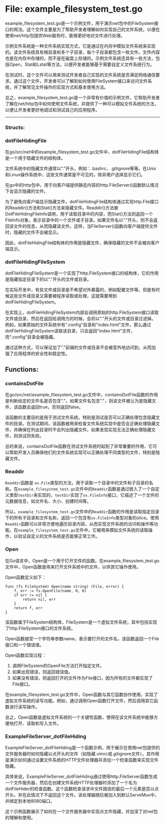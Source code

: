 # File: example_filesystem_test.go

example_filesystem_test.go是一个示例文件，用于演示net包中的FileSystem接口的用法。这个文件主要是为了帮助开发者理解如何实现自己的文件系统，以便在使用net/http包提供Web服务时，能够更好地对文件进行处理。

示例文件系统是一种文件系统实现方式，它是通过在内存中模拟文件系统来实现的。该文件系统具有根目录和多个子目录，每个子目录都包含一些文件。文件内容也是在内存中存储的，而不是在磁盘上存储的。示例文件系统还具有一些方法，包括Open，Stat和Lstat等方法，以便开发者能够基于需要自定义文件系统行为。

在测试时，这个文件可以用来测试开发者自己实现的文件系统是否满足网络通信要求。通过这个文件，开发者可以了解到如何使用FileSystem接口来访问文件系统，并了解常见文件操作的实现方式和基本使用方法。

总之，example_filesystem_test.go是一个非常有价值的示例文件，它帮助开发者了解在net/http包中如何使用文件系统，并提供了一种可以模拟文件系统的方法，以便让开发者更好地调试和测试自己的应用程序。




---

### Structs:

### dotFileHidingFile

在go/src/net中的example_filesystem_test.go文件中，dotFileHidingFile结构体是一个用于隐藏文件的结构体。 

文件系统中的隐藏文件通常以“.”开头，例如：.bashrc、.gitignore等等。在Unix和Linux操作系统中，这些文件通常是不可见的，除非用户选择显示它们。

在go中的http包中，用于向客户端提供静态内容的http.FileServer()函数默认情况下会显示隐藏的文件。 

为了避免向客户端显示隐藏文件，dotFileHidingFile结构体通过实现http.File接口的Readdir()方法和Stat()方法来隐藏文件。Readdir()方法被DotFileHidingFileInfo调用，用于读取目录中的内容，而Stat()方法则返回一个FileInfo对象，表示目录中的一个文件或子目录。如果文件名以“.”开头，则不会返回该文件的信息，从而隐藏该文件。这样，当FileServer()函数向客户端提供文件时，隐藏的文件不会被显示。

因此，dotFileHidingFile结构体的作用是隐藏文件，确保隐藏的文件不会被向客户端显示。



### dotFileHidingFileSystem

dotFileHidingFileSystem是一个实现了http.FileSystem接口的结构体，它的作用是隐藏指定目录下的以"."开头的文件或目录。

在实际开发中，有些文件或目录是不希望对外暴露的，例如配置文件等。但是有时候这些文件或目录又需要被程序读取或处理，这就需要用到dotFileHidingFileSystem。

在实现上，dotFileHidingFileSystem内部会调用原始的http.FileSystem接口读取文件或目录，然后在返回给调用方的时候，会将以"."开头的文件或目录过滤掉。例如，如果原始的文件系统中有".config"目录和"index.html"文件，那么通过dotFileHidingFileSystem读取该目录，只会返回"index.html"文件，而".config"目录会被隐藏。

通过这种方式，可以保证加了"."前缀的文件或目录不会被意外地访问到，从而加强了应用程序的安全性和稳定性。



## Functions:

### containsDotFile

在go/src/net/example_filesystem_test.go文件中，containsDotFile函数的作用是判断给定的文件名是否包含"."。如果文件名包含"."，则该文件被认为是隐藏文件，该函数会返回true，否则返回false。

该函数的主要目的是用于测试文件系统，特别是测试是否可以正确处理包含隐藏文件的目录。在测试期间，该函数被用来检查文件系统实现中是否会正确处理隐藏文件，并确保在列出目录时不会列出隐藏文件。如果发现实现无法正确处理隐藏文件，则测试将失败。

总的来说，containsDotFile函数在测试文件系统时起到了非常重要的作用，它可以帮助开发人员确保他们的文件系统实现可以正确处理不同类型的文件，特别是隐藏文件。



### Readdir

`Readdir`函数是 `os.File`类型的方法，用于读取一个目录中的文件和子目录的名称。在`example_filesystem_test.go`文件中的`Readdir`函数是通过嵌入了一个自定义类型`testDir`来实现的，`testDir`实现了`os.FileInfo`接口，它描述了一个文件的元数据信息，如文件名、大小、创建时间等。

所以，`example_filesystem_test.go`文件中的`Readdir`函数的作用是读取指定目录下的所有子目录和文件名称，返回一个包含有`os.FileInfo`类型对象的slice。使用`Readdir`函数可以非常方便地遍历目录内容，从而实现文件系统的访问和操作等功能。在`example_filesystem_test.go`文件中，它被用来模拟文件系统的读取操作，以验证自定义的文件系统是否能够正常工作。



### Open

在Go语言中，Open是一个用于打开文件的函数。在example_filesystem_test.go文件中，Open函数是用来打开文件系统中的文件，以供其它操作使用。

Open函数定义如下：

```
func (fs FileSystem) Open(name string) (File, error) {
    f, err := fs.OpenFile(name, 0, 0)
    if err != nil {
        return nil, err
    }
    return f, err
}
```

该函数属于FileSystem结构体，FileSystem是一个虚拟文件系统，其中包括实现了http.FileSystem接口的文件系统。

Open函数接受一个字符串参数name，表示要打开的文件名，该函数返回一个File接口和一个错误值。

Open函数实现过程：

1. 调用FileSystem的OpenFile方法打开指定文件。
2. 如果出现错误，则返回错误值。
3. 如果没有错误，则返回打开的文件作为File接口，因为所有的文件都实现了File接口。

在example_filesystem_test.go文件中，Open函数与其它函数协作使用，实现了虚拟文件系统的读写功能。例如，通过调用Open函数打开文件，然后调用其它函数进行读写操作。

总之，Open函数是虚拟文件系统的一个关键性函数，使得在该文件系统中能够方便地打开、读取和写入文件。



### ExampleFileServer_dotFileHiding

ExampleFileServer_dotFileHiding是一个函数示例，用于展示在使用net包提供的文件服务器时如何隐藏以点开头的文件（如隐藏.vimrc或.gitignore文件）。其作用是演示如何通过设置文件系统的HTTP文件处理器并添加一个检查函数来实现文件隐藏。

具体来说，ExampleFileServer_dotFileHiding通过使用http.FileServer函数生成一个文件服务器，然后在创建文件系统HTTP处理器时添加了一个名为dotFileHider的检查函数。这个函数检查请求中文件路径的最后一个元素是否以点开头，并在此情况下不返回这个文件。该处理器随后被加入到默认ServeMux中，并绑定到本地8080端口。

这个示例函数展示了如何在一个文件服务器中实现点文件隐藏，并加深了对net包的理解和使用。



